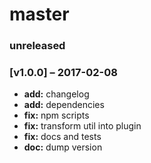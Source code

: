 # master

### unreleased

### [v1.0.0] – 2017-02-08
- **add:** changelog
- **add:** dependencies
- **fix:** npm scripts
- **fix:** transform util into plugin
- **fix:** docs and tests
- **doc:** dump version
